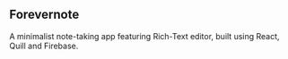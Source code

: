 ## Forevernote

A minimalist note-taking app featuring Rich-Text editor, built using React, Quill and Firebase.
